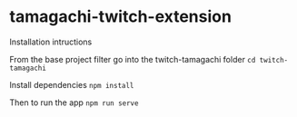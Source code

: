 # tamagachi-twitch-extension

Installation intructions

From the base project filter go into the twitch-tamagachi folder
`cd twitch-tamagachi`

Install dependencies
`npm install`

Then to run the app
`npm run serve`
